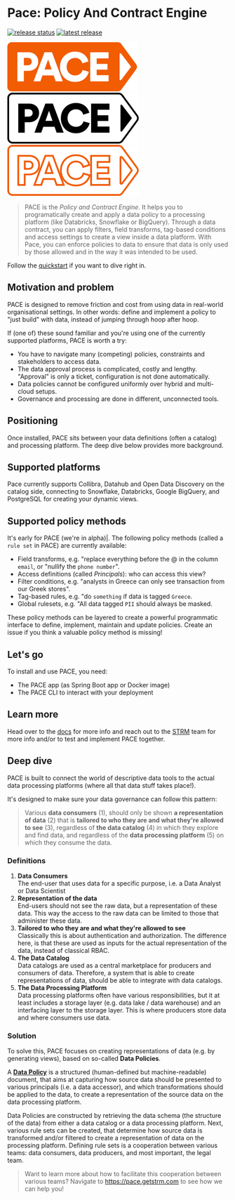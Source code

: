 # Pace: Policy And Contract Engine
[![release status](https://img.shields.io/badge/release_status-alpha-orange)](https://github.com/getstrm/pace/tree/alpha) [![latest release](https://img.shields.io/github/v/release/getstrm/pace?include_prereleases&label=release&logo=github)](https://github.com/getstrm/pace/releases/latest)

[//]: # (TODO add shields from shields.io for build status, app version, Maven artifact [if we're going to publish to Sonatype], and Docker Image version)

![orange-filled](./assets/svg/pace-logo-orange-filled.svg)  
![black](./assets/svg/pace-logo-black.svg)  
![outline](./assets/svg/pace-logo-orange-outline.svg)

> PACE is the _Policy and Contract Engine_. It helps you to programatically create and apply a data policy to a processing platform (like Databricks, Snowflake or BigQuery). Through a data contract, you can apply filters, field transforms, tag-based conditions and access settings to create a view inside a data platform. With Pace, you can enforce policies to data to ensure that data is only used by those allowed and in the way it was intended to be used.

Follow the [quickstart](https://pace.getstrm.com/docs/readme/quickstart) if you want to dive right in. 

## Motivation and problem

PACE is designed to remove friction and cost from using data in real-world organisational settings. In other words: define and implement a policy to "just build" with data, instead of jumping through hoop after hoop.

If (one of) these sound familiar and you're using one of the currently supported platforms, PACE is worth a try:
* You have to navigate many (competing) policies, constraints and stakeholders to access data. 
* The data approval process is complicated, costly and lengthy. "Approval" is only a ticket, configuration is not done automatically.
* Data policies cannot be configured uniformly over hybrid and multi-cloud setups.
* Governance and processing are done in different, unconnected tools.

## Positioning
Once installed, PACE sits between your data definitions (often a catalog) and processing platform. The deep dive below provides more background.

## Supported platforms
Pace currently supports Collibra, Datahub and Open Data Discovery on the catalog side, connecting to Snowflake, Databricks, Google BigQuery, and PostgreSQL for creating your dynamic views.

## Supported policy methods
It's early for PACE (we're in alpha)|. The following policy methods (called a `rule set` in PACE) are currently available:
- Field transforms, e.g. "replace everything before the @ in the column `email`, or "nullify the `phone number`".
- Access definitions (called _Principals_): who can access this view?
- Filter conditions, e.g. "analysts in Greece can only see transaction from our Greek stores".
- Tag-based rules, e.g. "do `something` if data is tagged `Greece`.
- Global rulesets, e.g. "All data tagged `PII` should always be masked.

These policy methods can be layered to create a powerful programmatic interface to define, implement, maintain and update policies. Create an issue if you think a valuable policy method is missing!

## Let's go
To install and use PACE, you need:
- The PACE app (as Spring Boot app or Docker image) 
- The PACE CLI to interact with your deployment

## Learn more
Head over to the [docs](https://pace.getstrm.com/docs/readme/quickstart) for more info and reach out to the [STRM](https://getstrm.com) team for more info and/or to test and implement PACE together. 

## Deep dive
PACE is built to connect the world of descriptive data tools to the actual data processing platforms (where all that data stuff takes place!). 

It's designed to make sure your data governance can follow this pattern:
> Various **data consumers** (1), should only be shown **a representation of data** (2) that is **tailored to who they are and what they're allowed to see** (3), regardless of **the data catalog** (4) in which they explore and find data, and regardless of the **data processing platform** (5) on which they consume the data.

### Definitions
1. **Data Consumers**  
   The end-user that uses data for a specific purpose, i.e. a Data Analyst or Data Scientist
2. **Representation of the data**  
   End-users should not see the raw data, but a representation of these data. This way the access to the raw data can be
   limited to those that administer these data.
3. **Tailored to who they are and what they're allowed to see**  
   Classically this is about authentication and authorization. The difference here, is that these are used as inputs for
   the actual representation of the data, instead of classical RBAC.
4. **The Data Catalog**  
   Data catalogs are used as a central marketplace for producers and consumers of data. Therefore, a system that is able
   to create representations of data, should be able to integrate with data catalogs.
5. **The Data Processing Platform**  
   Data processing platforms often have various responsibilities, but it at least includes a storage layer (e.g. data
   lake / data warehouse) and an interfacing layer to the storage layer. This is where producers store data and where
   consumers use data.

### Solution

To solve this, PACE focuses on creating representations of data (e.g. by generating views), based on so-called **Data Policies**.

A [**Data Policy**](https://github.com/getstrm/pace/blob/alpha/protos/getstrm/pace/api/entities/v1alpha/entities.proto)
is a structured (human-defined but machine-readable) document, that aims at capturing how source data should be presented to various
principals (i.e. a data accessor), and which transformations should be applied to the data, to create a representation
of the source data on the data processing platform.

Data Policies are constructed by retrieving the data schema (the structure of the data) from either a data catalog or a
data processing platform. Next, various rule sets can be created, that determine how source data is transformed and/or
filtered to create a representation of data on the processing platform.
Defining rule sets is a cooperation between various teams: data consumers, data producers, and most important, the legal
team.

> Want to learn more about how to facilitate this cooperation between various teams? Navigate
> to https://pace.getstrm.com to see how we can help you!

